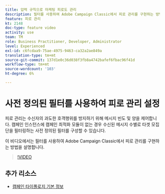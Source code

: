 ```yaml
---
title: 압력 규칙으로 마케팅 피로도 관리
description: 필터를 사용하여 Adobe Campaign Classic에서 피로 관리를 구현하는 방법을 알아봅니다.
feature: 피로 관리
kt: 2148
doc-type: feature video
activity: use
team: TM
role: Business Practitioner, Developer, Administrator
level: Experienced
exl-id: c6fcdaa9-75ae-4975-9463-ca32a2ae849a
translation-type: tm+mt
source-git-commit: 137d1e0c36d038f3fb8a4742bafef6fbac96f41d
workflow-type: tm+mt
source-wordcount: '103'
ht-degree: 6%

---
```


# 사전 정의된 필터를 사용하여 피로 관리 설정

피로 관리는 수신자의 과도한 호객행위를 방지하기 위해 메시지 빈도 및 양을 제어합니다. 캠페인 인스턴스에 캠페인 최적화 모듈이 없는 경우 수신된 메시지 수별로 타겟 모집단을 필터링하는 사전 정의된 필터를 구성할 수 있습니다.

이 비디오에서는 필터를 사용하여 Adobe Campaign Classic에서 피로 관리를 구현하는 방법을 설명합니다.

>[!VIDEO](https://video.tv.adobe.com/v/25091?quality=12)

## 추가 리소스

* [캠페인 타이폴로지 기본 정보](https://docs.adobe.com/content/help/en/campaign-classic/using/orchestrating-campaigns/campaign-optimization/about-campaign-typologies.html)
